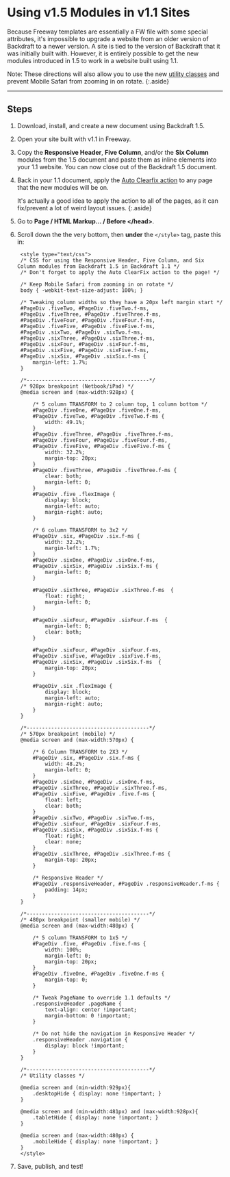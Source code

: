 # Using v1.5 Modules in v1.1 Sites

Because Freeway templates are essentially a FW file with some special attributes, it's impossible to upgrade a website from an older version of Backdraft to a newer version. A site is tied to the version of Backdraft that it was initially built with. However, it is entirely possible to get the new modules introduced in 1.5 to work in a website built using 1.1.

Note: These directions will also allow you to use the new [utility classes](hiding-elements.html) and prevent Mobile Safari from zooming in on rotate.
{:.aside}

----

## Steps

1. Download, install, and create a new document using Backdraft 1.5.
2. Open your site built with v1.1 in Freeway.
3. Copy the **Responsive Header**, **Five Column**, and/or the **Six Column** modules from the 1.5 document and paste them as inline elements into your 1.1 website. You can now close out of the Backdraft 1.5 document.
4. Back in your 1.1 document, apply the [Auto Clearfix action](http://actionsforge.com/actions/view/299-auto-clearfix) to any page that the new modules will be on.

	It's actually a good idea to apply the action to all of the pages, as it can fix/prevent a lot of weird layout issues.
	{:.aside}

5. Go to **Page / HTML Markup… / Before &lt;/head&gt;**.
6. Scroll down the the very bottom, then **under** the `</style>` tag, paste this in:

		<style type="text/css">
		/* CSS for using the Responsive Header, Five Column, and Six Column modules from Backdraft 1.5 in Backdraft 1.1 */
		/* Don't forget to apply the Auto ClearFix action to the page! */

		/* Keep Mobile Safari from zooming in on rotate */
		body { -webkit-text-size-adjust: 100%; }

		/* Tweaking column widths so they have a 20px left margin start */
		#PageDiv .fiveTwo, #PageDiv .fiveTwo.f-ms,
		#PageDiv .fiveThree, #PageDiv .fiveThree.f-ms,
		#PageDiv .fiveFour, #PageDiv .fiveFour.f-ms,
		#PageDiv .fiveFive, #PageDiv .fiveFive.f-ms,
		#PageDiv .sixTwo, #PageDiv .sixTwo.f-ms,
		#PageDiv .sixThree, #PageDiv .sixThree.f-ms,
		#PageDiv .sixFour, #PageDiv .sixFour.f-ms,
		#PageDiv .sixFive, #PageDiv .sixFive.f-ms,
		#PageDiv .sixSix, #PageDiv .sixSix.f-ms {
			margin-left: 1.7%;
		}

		/*----------------------------------------*/
		/* 928px breakpoint (Netbook/iPad) */
		@media screen and (max-width:928px) {

			/* 5 column TRANSFORM to 2 column top, 1 column bottom */
			#PageDiv .fiveOne, #PageDiv .fiveOne.f-ms,
			#PageDiv .fiveTwo, #PageDiv .fiveTwo.f-ms {
				width: 49.1%;
			}
			#PageDiv .fiveThree, #PageDiv .fiveThree.f-ms,
			#PageDiv .fiveFour, #PageDiv .fiveFour.f-ms,
			#PageDiv .fiveFive, #PageDiv .fiveFive.f-ms {
				width: 32.2%;
				margin-top: 20px;
			}
			#PageDiv .fiveThree, #PageDiv .fiveThree.f-ms {
				clear: both;
				margin-left: 0;
			}
			#PageDiv .five .flexImage {
				display: block;
				margin-left: auto;
				margin-right: auto;
			}

			/* 6 column TRANSFORM to 3x2 */
			#PageDiv .six, #PageDiv .six.f-ms {
				width: 32.2%;
				margin-left: 1.7%;
			}
			#PageDiv .sixOne, #PageDiv .sixOne.f-ms,
			#PageDiv .sixSix, #PageDiv .sixSix.f-ms {
				margin-left: 0;
			}

			#PageDiv .sixThree, #PageDiv .sixThree.f-ms  {
				float: right;
				margin-left: 0;
			}

			#PageDiv .sixFour, #PageDiv .sixFour.f-ms  {
				margin-left: 0;
				clear: both;
			}

			#PageDiv .sixFour, #PageDiv .sixFour.f-ms,
			#PageDiv .sixFive, #PageDiv .sixFive.f-ms,
			#PageDiv .sixSix, #PageDiv .sixSix.f-ms  {
				margin-top: 20px;
			}

			#PageDiv .six .flexImage {
				display: block;
				margin-left: auto;
				margin-right: auto;
			}
		}

		/*----------------------------------------*/
		/* 570px breakpoint (mobile) */
		@media screen and (max-width:570px) {

			/* 6 Column TRANSFORM to 2X3 */
			#PageDiv .six, #PageDiv .six.f-ms {
				width: 48.2%;
				margin-left: 0;
			}
			#PageDiv .sixOne, #PageDiv .sixOne.f-ms,
			#PageDiv .sixThree, #PageDiv .sixThree.f-ms,
			#PageDiv .sixFive, #PageDiv .five.f-ms {
				float: left;
				clear: both;
			}
			#PageDiv .sixTwo, #PageDiv .sixTwo.f-ms,
			#PageDiv .sixFour, #PageDiv .sixFour.f-ms,
			#PageDiv .sixSix, #PageDiv .sixSix.f-ms {
				float: right;
				clear: none;
			}
			#PageDiv .sixThree, #PageDiv .sixThree.f-ms {
				margin-top: 20px;
			}

			/* Responsive Header */
			#PageDiv .responsiveHeader, #PageDiv .responsiveHeader.f-ms {
				padding: 14px;
			}
		}

		/*----------------------------------------*/
		/* 480px breakpoint (smaller mobile) */
		@media screen and (max-width:480px) {

			/* 5 column TRANSFORM to 1x5 */
			#PageDiv .five, #PageDiv .five.f-ms {
				width: 100%;
				margin-left: 0;
				margin-top: 20px;
			}
			#PageDiv .fiveOne, #PageDiv .fiveOne.f-ms {
				margin-top: 0;
			}

			/* Tweak PageName to override 1.1 defaults */
			.responsiveHeader .pageName {
				text-align: center !important;
				margin-bottom: 0 !important;
			}

			/* Do not hide the navigation in Responsive Header */
			.responsiveHeader .navigation {
				display: block !important;
			}
		}

		/*----------------------------------------*/
		/* Utility classes */

		@media screen and (min-width:929px){
			.desktopHide { display: none !important; }
		}

		@media screen and (min-width:481px) and (max-width:928px){
			.tabletHide { display: none !important; }
		}

		@media screen and (max-width:480px) {
			.mobileHide { display: none !important; }
		}
		</style>

7. Save, publish, and test!
